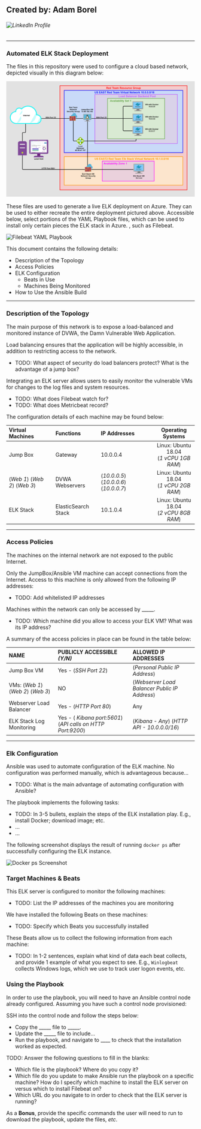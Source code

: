 ## Created by: Adam Borel

###### ![LinkedIn Profile](https://www.linkedin.com/in/adam-borel-56147341/)

---

### Automated ELK Stack Deployment

The files in this repository were used to configure a cloud based network, depicted visually in this diagram below:

![Network Diagram](Images/{Adam_Borel}_Project_1_Diagram_Sub_File.png)

These files are used to generate a live ELK deployment on Azure. They can be used to either recreate the entire deployment pictured above. Accessible below, select portions of the YAML Playbook files, which can be used to install only certain pieces the ELK stack in Azure. , such as Filebeat.

![Filebeat YAML Playbook]()

This document contains the following details:

- Description of the Topology
- Access Policies
- ELK Configuration
  - Beats in Use
  - Machines Being Monitored
- How to Use the Ansible Build

---

### Description of the Topology

The main purpose of this network is to expose a load-balanced and monitored instance of DVWA, the Damn Vulnerable Web Application.

Load balancing ensures that the application will be highly accessible, in addition to restricting access to the network.

- TODO: What aspect of security do load balancers protect? What is the advantage of a jump box?

Integrating an ELK server allows users to easily monitor the vulnerable VMs for changes to the log files and system resources.

- TODO: What does Filebeat watch for?
- TODO: What does Metricbeat record?

The configuration details of each machine may be found below:

| Virtual Machines | Functions | IP Addresses | Operating Systems |
|:-|:-|:-|:-:|
| Jump Box                          |       Gateway       | 10.0.0.4                               | Linux: Ubuntu 18.04 <br> (*1 vCPU 1GB RAM*) |
| (*Web 1*) (*Web 2*) (*Web 3*)     |    DVWA Webservers  | (*10.0.0.5*) (*10.0.0.6*) (*10.0.0.7*) | Linux: Ubuntu 18.04 <br> (*1 vCPU 2GB RAM*) |
| ELK Stack                         | ElasticSearch Stack | 10.1.0.4                               | Linux: Ubuntu 18.04 <br> (*2 vCPU 8GB RAM*) |

---

### Access Policies

The machines on the internal network are not exposed to the public Internet.

Only the JumpBox/Ansible VM machine can accept connections from the Internet. Access to this machine is only allowed from the following IP addresses:

- TODO: Add whitelisted IP addresses

Machines within the network can only be accessed by _____.

- TODO: Which machine did you allow to access your ELK VM? What was its IP address?

A summary of the access policies in place can be found in the table below:

| NAME | PUBLICLY ACCESSIBLE *(Y/N)* | ALLOWED IP ADDRESSES |
|:-|:-|:-|
| Jump Box VM                        | Yes - (*SSH Port 22*)                                       | (*Personal Public IP Address*)                |
| VMs: (*Web 1*) (*Web 2*) (*Web 3*) | NO                                                          | (*Webserver Load Balancer Public IP Address*) |
| Webserver Load Balancer            | Yes - (*HTTP Port 80*)                                      | Any                                           |
| ELK Stack Log Monitoring           | Yes - ( *Kibana port:5601*) (*API calls on HTTP Port:9200*) | (*Kibana - Any*) (*HTTP API - 10.0.0.0/16*)   |

---

### Elk Configuration

Ansible was used to automate configuration of the ELK machine. No configuration was performed manually, which is advantageous because...

- TODO: What is the main advantage of automating configuration with Ansible?

The playbook implements the following tasks:

- TODO: In 3-5 bullets, explain the steps of the ELK installation play. E.g., install Docker; download image; etc.
- ...
- ...

The following screenshot displays the result of running `docker ps` after successfully configuring the ELK instance.

![Docker ps Screenshot](https://1drv.ms/u/s!AjmBe7nEamR4mzJ-4p6ZtvEYQSZI)

### Target Machines & Beats

This ELK server is configured to monitor the following machines:

- TODO: List the IP addresses of the machines you are monitoring

We have installed the following Beats on these machines:

- TODO: Specify which Beats you successfully installed

These Beats allow us to collect the following information from each machine:

- TODO: In 1-2 sentences, explain what kind of data each beat collects, and provide 1 example of what you expect to see. E.g., `Winlogbeat` collects Windows logs, which we use to track user logon events, etc.

### Using the Playbook

In order to use the playbook, you will need to have an Ansible control node already configured. Assuming you have such a control node provisioned:

SSH into the control node and follow the steps below:

- Copy the _____ file to _____.
- Update the _____ file to include...
- Run the playbook, and navigate to ____ to check that the installation worked as expected.

TODO: Answer the following questions to fill in the blanks:

- Which file is the playbook? Where do you copy it?
- Which file do you update to make Ansible run the playbook on a specific machine? How do I specify which machine to install the ELK server on versus which to install Filebeat on?
- Which URL do you navigate to in order to check that the ELK server is running?

As a **Bonus**, provide the specific commands the user will need to run to download the playbook, update the files, *etc*.
